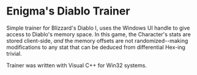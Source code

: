 # Enigma's Diablo Trainer

Simple trainer for Blizzard's Diablo I, uses the Windows UI handle to give access to Diablo's memory space.  In this game, the Character's stats are stored client-side, *and* the memory offsets are not randomized--making modifications to any stat that can be deduced from differential Hex-ing trivial.

Trainer was written with Visual C++ for Win32 systems.
